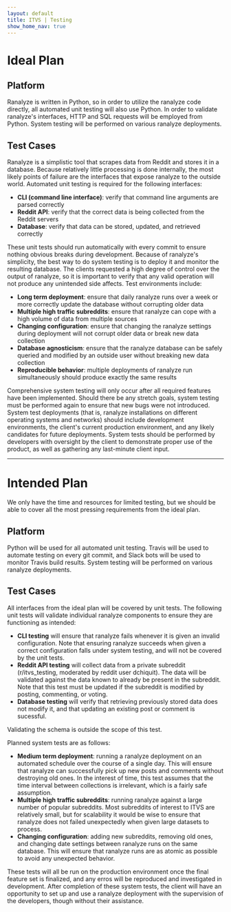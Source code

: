 ```yaml
---
layout: default
title: ITVS | Testing
show_home_nav: true
---
```


# Ideal Plan

## Platform

Ranalyze is written in Python, so in order to utilize the ranalyze code directly, all automated unit testing will also use Python. In order to validate ranalyze's interfaces, HTTP and SQL requests will be employed from Python. System testing will be performed on various ranalyze deployments.

## Test Cases

Ranalyze is a simplistic tool that scrapes data from Reddit and stores it in a database. Because relatively little processing is done internally, the most likely points of failure are the interfaces that expose ranalyze to the outside world. Automated unit testing is required for the following interfaces:

 - **CLI (command line interface)**: verify that command line arguments are parsed correctly
 - **Reddit API**: verify that the correct data is being collected from the Reddit servers
 - **Database**: verify that data can be stored, updated, and retrieved correctly

These unit tests should run automatically with every commit to ensure nothing obvious breaks during development.
Because of ranalyze's simplicity, the best way to do system testing is to deploy it and monitor the resulting database. The clients requested a high degree of control over the output of ranalyze, so it is important to verify that any valid operation will not produce any unintended side affects. Test environments include:

 - **Long term deployment**: ensure that daily ranalyze runs over a week or more correctly update the database without corrupting older data
 - **Multiple high traffic subreddits**: ensure that ranalyze can cope with a high volume of data from multiple sources
 - **Changing configuration**: ensure that changing the ranalyze settings during deployment will not corrupt older data or break new data collection
 - **Database agnosticism**: ensure that the ranalyze database can be safely queried and modified by an outside user without breaking new data collection
 - **Reproducible behavior**: multiple deployments of ranalyze run simultaneously should produce exactly the same results

Comprehensive system testing will only occur after all required features have been implemented. Should there be any stretch goals, system testing must be performed again to ensure that new bugs were not introduced. System test deployments (that is, ranalyze installations on different operating systems and networks) should include development environments, the client's current production environment, and any likely candidates for future deployments. System tests should be performed by developers with oversight by the client to demonstrate proper use of the product, as well as gathering any last-minute client input.

***

# Intended Plan

We only have the time and resources for limited testing, but we should be able to cover all the most pressing requirements from the ideal plan.

## Platform

Python will be used for all automated unit testing. Travis will be used to automate testing on every git commit, and Slack bots will be used to monitor Travis build results. System testing will be performed on various ranalyze deployments.

## Test Cases

All interfaces from the ideal plan will be covered by unit tests. The following unit tests will validate individual ranalyze components to ensure they are functioning as intended:

 - **CLI testing** will ensure that ranalyze fails whenever it is given an invalid configuration. Note that ensuring ranalyze succeeds when given a correct configuration falls under system testing, and will not be covered by the unit tests.
 - **Reddit API testing** will collect data from a private subreddit (r/itvs_testing, moderated by reddit user dchiquit). The data will be validated against the data known to already be present in the subreddit. Note that this test must be updated if the subreddit is modified by posting, commenting, or voting.
 - **Database testing** will verify that retrieving previously stored data does not modify it, and that updating an existing post or comment is sucessful. 

Validating the schema is outside the scope of this test.
 
Planned system tests are as follows:

 - **Medium term deployment**: running a ranalyze deployment on an automated schedule over the course of a single day. This will ensure that ranalyze can successfully pick up new posts and comments without destroying old ones. In the interest of time, this test assumes that the time interval between collections is irrelevant, which is a fairly safe assumption.
 - **Multiple high traffic subreddits**: running ranalyze against a large number of popular subreddits. Most subreddits of interest to ITVS are relatively small, but for scalability it would be wise to ensure that ranalyze does not failed unexpectedly when given large datasets to process.
 - **Changing configuration**: adding new subreddits, removing old ones, and changing date settings between ranalyze runs on the same database. This will ensure that ranalyze runs are as atomic as possible to avoid any unexpected behavior.

These tests will all be run on the production environment once the final feature set is finalized, and any erros will be reproduced and investigated in development.
After completion of these system tests, the client will have an opportunity to set up and use a ranalyze deployment with the supervision of the developers, though without their assistance.
